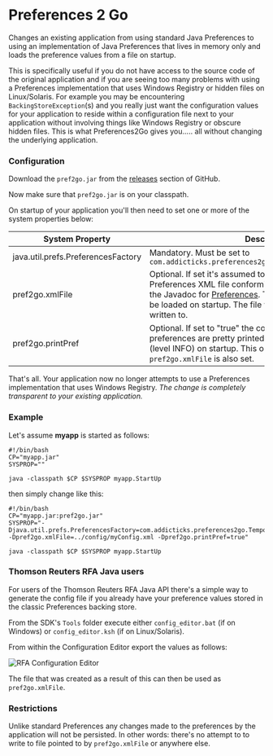 # Preferences 2 Go

Changes an existing application from using standard Java Preferences to using an
implementation of Java Preferences that lives in memory only and loads the 
preference values from a file on startup.

This is specifically useful if you do not have access to the source code of the
original application and if you are seeing too many problems with using a Preferences
implementation that uses Windows Registry or hidden files on Linux/Solaris. For example
you may be encountering `BackingStoreException`(s) and you really just want the
configuration values for your application to reside within a configuration file next
to your application without involving things like Windows Registry or obscure
hidden files. This is what Preferences2Go gives you..... all without changing
the underlying application.



### Configuration


Download the `pref2go.jar` from the [releases](https://github.com/Addicticks/Preferences2Go/releases) section of GitHub.

Now make sure that `pref2go.jar` is on your classpath.

On startup of your application you'll then need to set one or more of the system properties below:


| System Property | Description 
| --- | --- 
| java.util.prefs.PreferencesFactory | Mandatory.  Must be set to `com.addicticks.preferences2go.TemporaryPreferencesFactory`
| pref2go.xmlFile | Optional. If set it's assumed to be the name of a Java Preferences XML file conforming to the DTD as explained in the Javadoc for [Preferences](http://docs.oracle.com/javase/8/docs/api/java/util/prefs/Preferences.html). The content of this XML file will be loaded on startup. The file will only ever be read, never written to.
| pref2go.printPref | Optional. If set to "true" the contents of the loaded preferences are pretty printed and logged to standard logger (level INFO) on startup. This only has effect if property `pref2go.xmlFile` is also set.



That's all. Your application now no longer attempts to use a Preferences implementation
that uses Windows Registry. _The change is completely transparent to your existing application._

### Example

Let's assume **myapp** is started as follows:

    #!/bin/bash
    CP="myapp.jar"
    SYSPROP=""

    java -classpath $CP $SYSPROP myapp.StartUp

then simply change like this:

    #!/bin/bash
    CP="myapp.jar:pref2go.jar"
    SYSPROP="-Djava.util.prefs.PreferencesFactory=com.addicticks.preferences2go.TemporaryPreferencesFactory -Dpref2go.xmlFile=../config/myConfig.xml -Dpref2go.printPref=true"

    java -classpath $CP $SYSPROP myapp.StartUp


### Thomson Reuters RFA Java users

For users of the Thomson Reuters RFA Java API there's a simple way to
generate the config file if you already have your preference values
stored in the classic Preferences backing store.

From the SDK's `Tools` folder execute either `config_editor.bat` (if
on Windows) or `config_editor.ksh` (if on Linux/Solaris).

From within the Configuration Editor export the values as follows:

![RFA Configuration Editor](https://cloud.githubusercontent.com/assets/15076120/16362918/174f4cdc-3bbb-11e6-808e-2783459ea7df.png)

The file that was created as a result of this can then be used
as `pref2go.xmlFile`. 


### Restrictions

Unlike standard Preferences any changes made to the preferences
by the application will not be persisted. In other words: there's no attempt to
to write to file pointed to by `pref2go.xmlFile` or anywhere else.

